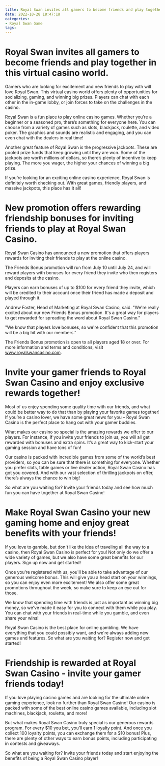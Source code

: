 ```yaml
---
title: Royal Swan invites all gamers to become friends and play together in this virtual casino world.
date: 2022-10-28 18:47:18
categories:
- Royal Swan Game
tags:
---
```



#  Royal Swan invites all gamers to become friends and play together in this virtual casino world.

Gamers who are looking for excitement and new friends to play with will love Royal Swan. This virtual casino world offers plenty of opportunities for socializing, gaming, and winning big prizes. Players can chat with each other in the in-game lobby, or join forces to take on the challenges in the casino.

Royal Swan is a fun place to play online casino games. Whether you’re a beginner or a seasoned pro, there’s something for everyone here. You can choose from a variety of games such as slots, blackjack, roulette, and video poker. The graphics and sounds are realistic and engaging, and you can even chat with the dealers in real time!

Another great feature of Royal Swan is the progressive jackpots. These are pooled prize funds that keep growing until they are won. Some of the jackpots are worth millions of dollars, so there’s plenty of incentive to keep playing. The more you wager, the higher your chances of winning a big prize.

If you’re looking for an exciting online casino experience, Royal Swan is definitely worth checking out. With great games, friendly players, and massive jackpots, this place has it all!

#  New promotion offers rewarding friendship bonuses for inviting friends to play at Royal Swan Casino.

Royal Swan Casino has announced a new promotion that offers players rewards for inviting their friends to play at the online casino.

The Friends Bonus promotion will run from July 10 until July 24, and will reward players with bonuses for every friend they invite who then registers and deposits at the casino.

Players can earn bonuses of up to $100 for every friend they invite, which will be credited to their account once their friend has made a deposit and played through it.

Andrew Foster, Head of Marketing at Royal Swan Casino, said: "We're really excited about our new Friends Bonus promotion. It's a great way for players to get rewarded for spreading the word about Royal Swan Casino."

"We know that players love bonuses, so we're confident that this promotion will be a big hit with our members."

The Friends Bonus promotion is open to all players aged 18 or over. For more information and terms and conditions, visit www.royalswancasino.com.

#  Invite your gamer friends to Royal Swan Casino and enjoy exclusive rewards together!

Most of us enjoy spending some quality time with our friends, and what could be better way to do that than by playing your favorite games together! If you’re a casino lover, we have some great news for you – Royal Swan Casino is the perfect place to hang out with your gamer buddies.

What makes our casino so special is the amazing rewards we offer to our players. For instance, if you invite your friends to join us, you will all get rewarded with bonuses and extra spins. It’s a great way to kick-start your gaming session and have tons of fun!

Our casino is packed with incredible games from some of the world’s best providers, so you can be sure that there is something for everyone. Whether you prefer slots, table games or live dealer action, Royal Swan Casino has got you covered. And with our vast selection of thrilling jackpots on offer, there’s always the chance to win big!

So what are you waiting for? Invite your friends today and see how much fun you can have together at Royal Swan Casino!

#  Make Royal Swan Casino your new gaming home and enjoy great benefits with your friends!

If you love to gamble, but don't like the idea of traveling all the way to a casino, then Royal Swan Casino is perfect for you! Not only do we offer a wide variety of games, but we also have some great benefits for our players. Sign up now and get started!

Once you're registered with us, you'll be able to take advantage of our generous welcome bonus. This will give you a head start on your winnings, so you can enjoy even more excitement! We also offer some great promotions throughout the week, so make sure to keep an eye out for those.

We know that spending time with friends is just as important as winning big money, so we've made it easy for you to connect with them while you play. You can chat with your friends in real-time while you gamble, and even share your wins!

Royal Swan Casino is the best place for online gambling. We have everything that you could possibly want, and we're always adding new games and features. So what are you waiting for? Register now and get started!

#  Friendship is rewarded at Royal Swan Casino - invite your gamer friends today!

If you love playing casino games and are looking for the ultimate online gaming experience, look no further than Royal Swan Casino! Our casino is packed with some of the best online casino games available, including slot machines, blackjack, roulette, and more!

But what makes Royal Swan Casino truly special is our generous rewards program. For every $10 you bet, you’ll earn 1 loyalty point. And once you collect 100 loyalty points, you can exchange them for a $10 bonus! Plus, there are plenty of other ways to earn bonus points, including participating in contests and giveaways.

So what are you waiting for? Invite your friends today and start enjoying the benefits of being a Royal Swan Casino player!